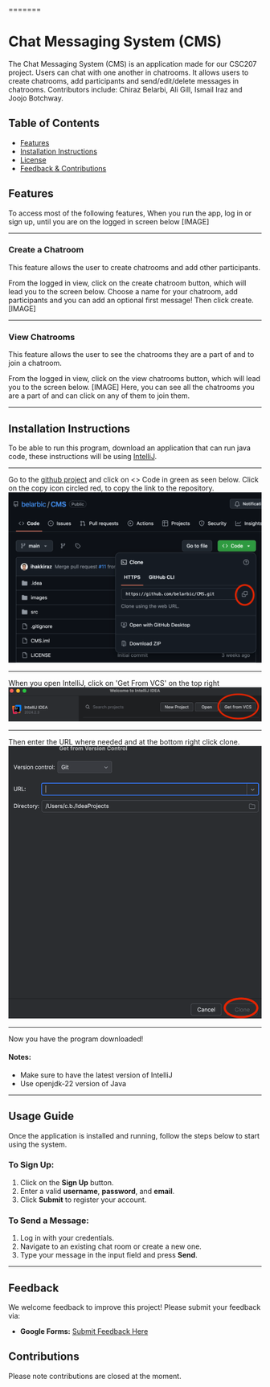 =======
# Chat Messaging System (CMS)

The Chat Messaging System (CMS) is an application made for our CSC207 project. 
Users can chat with one another in chatrooms.
It allows users to create chatrooms, add participants and send/edit/delete messages in chatrooms.
Contributors include: Chiraz Belarbi, Ali Gill, Ismail Iraz and Joojo Botchway.

## Table of Contents
- [Features](#features)
- [Installation Instructions](#installation-instructions)
- [License](#license)
- [Feedback & Contributions](#feedback--contributions)

## Features

To access most of the following features, 
When you run the app, log in or sign up, until you are on the logged in screen below
[IMAGE]

***

### Create a Chatroom
This feature allows the user to create chatrooms and add other participants.

From the logged in view, click on the create chatroom button, which will lead you to the screen below.
Choose a name for your chatroom, add participants and you can add an optional first message! Then click create.
[IMAGE]

***

### View Chatrooms
This feature allows the user to see the chatrooms they are a part of and to join a chatroom.

From the logged in view, click on the view chatrooms button, which will lead you to the screen below.
[IMAGE]
Here, you can see all the chatrooms you are a part of and can click on any of them to join them.

***

## Installation Instructions

To be able to run this program, download an application that can run java code, these instructions will
be using [IntelliJ](https://www.jetbrains.com/idea/download/?section=mac).

***

Go to the [github project](https://github.com/belarbic/CMS) and click on <> Code in green as seen below.
Click on the copy icon circled red, to copy the link to the repository.
![img.png](img.png)

***

When you open IntelliJ, click on 'Get From VCS' on the top right
![img_1.png](img_1.png)

***

Then enter the URL where needed and at the bottom right click clone.
![img_2.png](img_2.png)

***

Now you have the program downloaded!

#### Notes:
- Make sure to have the latest version of IntelliJ
- Use openjdk-22 version of Java

***

## Usage Guide

Once the application is installed and running, follow the steps below to start using the system.

### To Sign Up:
1. Click on the **Sign Up** button.
2. Enter a valid **username**, **password**, and **email**.
3. Click **Submit** to register your account.

### To Send a Message:
1. Log in with your credentials.
2. Navigate to an existing chat room or create a new one.
3. Type your message in the input field and press **Send**.

***

## Feedback

We welcome feedback to improve this project! Please submit your feedback via:

- **Google Forms:** [Submit Feedback Here](https://forms.gle/ERkbM7CtuZeFJwec7)

## Contributions

Please note contributions are closed at the moment.